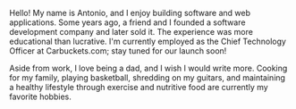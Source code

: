 Hello! My name is Antonio, and I enjoy building software and web applications. Some years ago, a friend and I founded a software development company and later sold it. The experience was more educational than lucrative. I'm currently employed as the Chief Technology Officer at Carbuckets.com; stay tuned for our launch soon!

Aside from work, I love being a dad, and I wish I would write more. Cooking for my family, playing basketball, shredding on my guitars, and maintaining a healthy lifestyle through exercise and nutritive food are currently my favorite hobbies.

<!--
**antoniwan/antoniwan** is a ✨ _special_ ✨ repository because its `README.md` (this file) appears on your GitHub profile.

Here are some ideas to get you started:

- 🔭 I’m currently working on ...
- 🌱 I’m currently learning ...
- 👯 I’m looking to collaborate on ...
- 🤔 I’m looking for help with ...
- 💬 Ask me about ...
- 📫 How to reach me: ...
- 😄 Pronouns: ...
- ⚡ Fun fact: ...
-->

